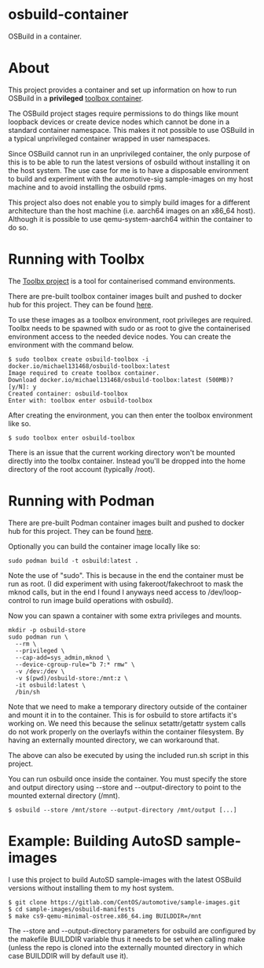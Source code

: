 # osbuild-container

OSBuild in a container.

# About

This project provides a container and set up information on how to run OSBuild in a **privileged**
[toolbox container][1]. 

The OSBuild project stages require permissions to do things like mount loopback devices or create
device nodes which cannot be done in a standard container namespace. This makes it not possible to
use OSBuild in a typical unprivileged container wrapped in user namespaces.

Since OSBuild cannot run in an unprivileged container, the only purpose of this is to be able to run
the latest versions of osbuild without installing it on the host system. The use case for me is to
have a disposable environment to build and experiment with the automotive-sig sample-images on my host
machine and to avoid installing the osbuild rpms.

This project also does not enable you to simply build images for a different architecture than the host
machine (i.e. aarch64 images on an x86_64 host). Although it is possible to use qemu-system-aarch64
within the container to do so.

# Running with Toolbx

The [Toolbx project](https://containertoolbx.org/) is a tool for containerised command
environments.

There are pre-built toolbox container images built and pushed to docker hub for this project. They
can be found [here][2].

To use these images as a toolbox environment, root privileges are required. Toolbx needs to
be spawned with sudo or as root to give the containerised environment access to the needed device
nodes. You can create the environment with the command below.

```
$ sudo toolbox create osbuild-toolbox -i docker.io/michael131468/osbuild-toolbox:latest
Image required to create toolbox container.
Download docker.io/michael131468/osbuild-toolbox:latest (500MB)? [y/N]: y
Created container: osbuild-toolbox
Enter with: toolbox enter osbuild-toolbox
```

After creating the environment, you can then enter the toolbox environment like so.

```
$ sudo toolbox enter osbuild-toolbox
```

There is an issue that the current working directory won't be mounted directly into the
toolbx container. Instead you'll be dropped into the home directory of the root account (typically
/root).

# Running with Podman

There are pre-built Podman container images built and pushed to docker hub for this project. They
can be found [here][3].

Optionally you can build the container image locally like so:

```
sudo podman build -t osbuild:latest .
```

Note the use of "sudo". This is because in the end the container must be run as root. (I did experiment
with using fakeroot/fakechroot to mask the mknod calls, but in the end I found I anyways need
access to /dev/loop-control to run image build operations with osbuild).

Now you can spawn a container with some extra privileges and mounts.

```
mkdir -p osbuild-store
sudo podman run \
  --rm \
  --privileged \
  --cap-add=sys_admin,mknod \
  --device-cgroup-rule="b 7:* rmw" \
  -v /dev:/dev \
  -v $(pwd)/osbuild-store:/mnt:z \
  -it osbuild:latest \
  /bin/sh
```

Note that we need to make a temporary directory outside of the container and mount it in to the
container. This is for osbuild to store artifacts it's working on. We need this because the selinux
setattr/getattr system calls do not work properly on the overlayfs within the container filesystem.
By having an externally mounted directory, we can workaround that.

The above can also be executed by using the included run.sh script in this project.

You can run osbuild once inside the container. You must specify the store and output directory
using --store and --output-directory to point to the mounted external directory (/mnt).

```
$ osbuild --store /mnt/store --output-directory /mnt/output [...]
```

# Example: Building AutoSD sample-images

I use this project to build AutoSD sample-images with the latest OSBuild versions without installing
them to my host system.

```
$ git clone https://gitlab.com/CentOS/automotive/sample-images.git
$ cd sample-images/osbuild-manifests
$ make cs9-qemu-minimal-ostree.x86_64.img BUILDDIR=/mnt
```

The --store and --output-directory parameters for osbuild are configured by the makefile BUILDDIR
variable thus it needs to be set when calling make (unless the repo is cloned into the externally
mounted directory in which case BUILDDIR will by default use it).

[1]: https://containertoolbx.org/
[2]: https://hub.docker.com/repository/docker/michael131468/osbuild-toolbox
[3]: https://hub.docker.com/repository/docker/michael131468/osbuild-docker
